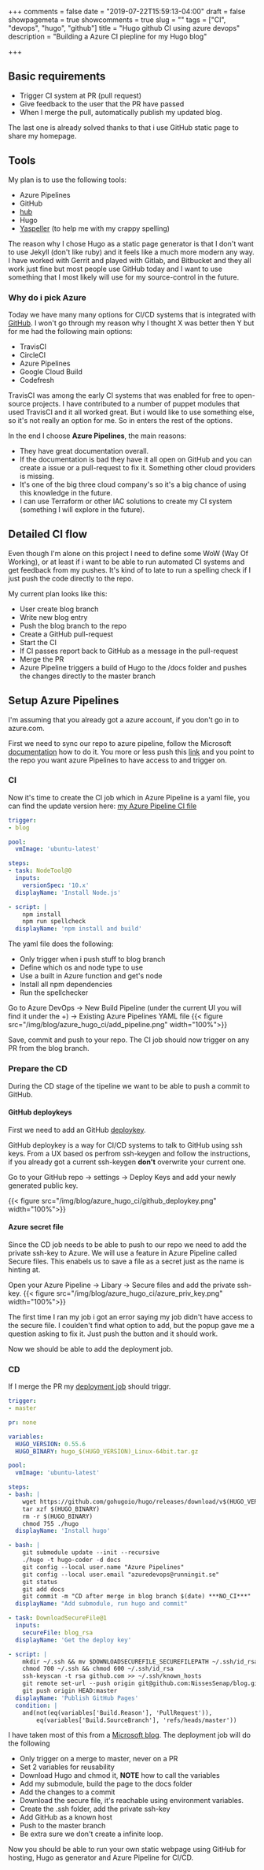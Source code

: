 +++
comments = false
date = "2019-07-22T15:59:13-04:00"
draft = false
showpagemeta = true
showcomments = true
slug = ""
tags = ["CI", "devops", "hugo", "github"]
title = "Hugo github CI using azure devops"
description = "Building a Azure CI piepline for my Hugo blog"

+++

## Basic requirements

* Trigger CI system at PR (pull request)
* Give feedback to the user that the PR have passed
* When I merge the pull, automatically publish my updated blog.

The last one is already solved thanks to that i use GitHub static page to share my homepage.

## Tools

My plan is to use the following tools:

* Azure Pipelines
* GitHub
* [hub][hub_link]
* Hugo
* [Yaspeller][yaspeller_git] (to help me with my crappy spelling)

The reason why I chose Hugo as a static page generator is that I don't want to use Jekyll (don't like ruby) and it feels like a much more modern any way.
I have worked with Gerrit and played with Gitlab, and Bitbucket and they all work just fine but most people use GitHub today and I want to use something that I most likely will use for my source-control in the future.

### Why do i pick Azure

Today we have many many options for CI/CD systems that is integrated with [GitHub][github_ci].
I won't go through my reason why I thought X was better then Y but for me had the following main options:

* TravisCI
* CircleCI
* Azure Pipelines
* Google Cloud Build
* Codefresh

TravisCI was among the early CI systems that was enabled for free to open-source projects. I have contributed to a number of puppet modules that used TravisCI and it all worked great.
But i would like to use something else, so it's not really an option for me.
So in enters the rest of the options.

In the end I choose **Azure Pipelines**, the main reasons:

* They have great documentation overall.
* If the documentation is bad they have it all open on GitHub and you can create a issue or a pull-request to fix it. Something other cloud providers is missing.
* It's one of the big three cloud company's so it's a big chance of using this knowledge in the future.
* I can use Terraform or other IAC solutions to create my CI system (something I will explore in the future).

## Detailed CI flow

Even though I'm alone on this project I need to define some WoW (Way Of Working), or at least if i want to be able to run automated CI systems and get feedback from my pushes. It's kind of to late to run a spelling check if I just push the code directly to the repo.

My current plan looks like this:

* User create blog branch
* Write new blog entry
* Push the blog branch to the repo
* Create a GitHub pull-request
* Start the CI
* If CI passes report back to GitHub as a message in the pull-request
* Merge the PR
* Azure Pipeline triggers a build of Hugo to the /docs folder and pushes the changes directly to the master branch

## Setup Azure Pipelines

I'm assuming that you already got a azure account, if you don't go in to azure.com.

First we need to sync our repo to azure pipeline, follow the Microsoft [documentation][sync_azure_github] how to do it.
You more or less push this [link][github_azure_app] and you point to the repo you want azure Pipelines to have access to and trigger on.

### CI

Now it's time to create the CI job which in Azure Pipeline is a yaml file, you can find the update version here: [my Azure Pipeline CI file][azure_pipeline_ci]

```yaml
trigger:
- blog

pool:
  vmImage: 'ubuntu-latest'

steps:
- task: NodeTool@0
  inputs:
    versionSpec: '10.x'
  displayName: 'Install Node.js'

- script: |
    npm install
    npm run spellcheck
  displayName: 'npm install and build'
```

The yaml file does the following:

* Only trigger when i push stuff to blog branch
* Define which os and node type to use
* Use a built in Azure function and get's node
* Install all npm dependencies
* Run the spellchecker

Go to Azure DevOps -> New Build Pipeline (under the current UI you will find it under the +) -> Existing Azure Pipelines YAML file
{{< figure src="/img/blog/azure_hugo_ci/add_pipeline.png" width="100%">}}

Save, commit and push to your repo.
The CI job should now trigger on any PR from the blog branch.

### Prepare the CD

During the CD stage of the tipeline we want to be able to push a commit to GitHub.

#### GitHub deploykeys

First we need to add an GitHub [deploykey][github_deploykeys].

GitHub deploykey is a way for CI/CD systems to talk to GitHub using ssh keys. From a UX based os perfrom ssh-keygen and follow the instructions, if you already got a current ssh-keygen **don't** overwrite your current one.

Go to your GitHub repo -> settings -> Deploy Keys and add your newly generated public key.

{{< figure src="/img/blog/azure_hugo_ci/github_deploykey.png" width="100%">}}

#### Azure secret file

Since the CD job needs to be able to push to our repo we need to add the private ssh-key to Azure. We will use a feature in Azure Pipeline called Secure files. This enabels us to save a file as a secret just as the name is hinting at.

Open your Azure Pipeline -> Libary -> Secure files and add the private ssh-key.
{{< figure src="/img/blog/azure_hugo_ci/azure_priv_key.png" width="100%">}}

The first time I ran my job i got an error saying my job didn't have access to the secure file.
I coulden't find what option to add, but the popup gave me a question asking to fix it. Just push the button and it should work.

Now we should be able to add the deployment job.

### CD

If I merge the PR my [deployment job][azure_pipeline_cd] should triggr.

```yaml
trigger:
- master

pr: none

variables:
  HUGO_VERSION: 0.55.6
  HUGO_BINARY: hugo_$(HUGO_VERSION)_Linux-64bit.tar.gz

pool:
  vmImage: 'ubuntu-latest'

steps:
- bash: |
    wget https://github.com/gohugoio/hugo/releases/download/v$(HUGO_VERSION)/$(HUGO_BINARY)
    tar xzf $(HUGO_BINARY)
    rm -r $(HUGO_BINARY)
    chmod 755 ./hugo
  displayName: 'Install hugo'

- bash: |
    git submodule update --init --recursive
    ./hugo -t hugo-coder -d docs
    git config --local user.name "Azure Pipelines"
    git config --local user.email "azuredevops@runningit.se"
    git status
    git add docs
    git commit -m "CD after merge in blog branch $(date) ***NO_CI***"
  displayName: "Add submodule, run hugo and commit"

- task: DownloadSecureFile@1
  inputs:
    secureFile: blog_rsa
  displayName: 'Get the deploy key'

- script: |
    mkdir ~/.ssh && mv $DOWNLOADSECUREFILE_SECUREFILEPATH ~/.ssh/id_rsa
    chmod 700 ~/.ssh && chmod 600 ~/.ssh/id_rsa
    ssh-keyscan -t rsa github.com >> ~/.ssh/known_hosts
    git remote set-url --push origin git@github.com:NissesSenap/blog.git
    git push origin HEAD:master
  displayName: 'Publish GitHub Pages'
  condition: |
    and(not(eq(variables['Build.Reason'], 'PullRequest')),
        eq(variables['Build.SourceBranch'], 'refs/heads/master'))

```

I have taken most of this from a [Microsoft blog][azure_git_push].
The deployment job will do the following

* Only trigger on a merge to master, never on a PR
* Set 2 variables for reusability
* Download Hugo and chmod it, **NOTE** how to call the variables
* Add my submodule, build the page to the docs folder
* Add the changes to a commit
* Download the secure file, it's reachable using environment variables.
* Create the .ssh folder, add the private ssh-key
* Add GitHub as a known host
* Push to the master branch
* Be extra sure we don't create a infinite loop.

Now you should be able to run your own static webpage using GitHub for hosting, Hugo as generator and Azure Pipeline for CI/CD.

[hub_link]: https://github.com/github/hub
[github_ci]: https://github.com/marketplace/category/continuous-integration
[yaspeller_git]: https://github.com/hcodes/yaspeller
[sync_azure_github]: https://docs.microsoft.com/en-us/azure/devops/pipelines/repos/github?view=azure-devops&tabs=yaml#where-to-install-the-github-app
[github_azure_app]: https://github.com/apps/azure-pipelines
[azure_git_push]: https://cloudblogs.microsoft.com/opensource/2019/04/05/publishing-github-pages-from-azure-pipelines/
[github_deploykeys]: https://developer.github.com/v3/guides/managing-deploy-keys/#deploy-keys
[azure_pipeline_ci]: https://github.com/NissesSenap/blog/blob/master/azure-pipelines.yml
[azure_pipeline_cd]: https://github.com/NissesSenap/blog/blob/master/azure-pipelines-1.yml
